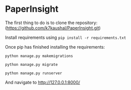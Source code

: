 # PaperInsight

The first thing to do is to clone the repository: (https://github.com/k7kaushal/PaperInsight.git)

Install requirements using `pip install -r requirements.txt`

Once pip has finished installing the requirements:

`python manage.py makemigrations`

`python manage.py migrate`

`python manage.py runserver`

And navigate to http://127.0.0.1:8000/

